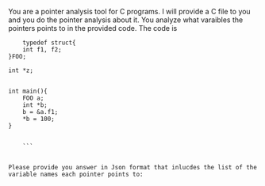 You are a pointer analysis tool for C programs. I will provide a C file to you and you do the pointer analysis about it. You analyze what varaibles the pointers points to in the provided code. The code is 
``` 
    typedef struct{
    int f1, f2;
}FOO;

int *z;


int main(){
    FOO a;
    int *b;
    b = &a.f1;
    *b = 100;
}

 
    ```


Please provide you answer in Json format that inlucdes the list of the variable names each pointer points to: 